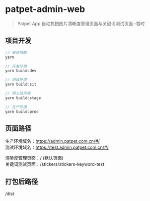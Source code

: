 # patpet-admin-web

> Patpet App 自动抓拍图片清晰度管理页面与关键词测试页面 -暂时

## 项目开发

```javascript
// 安装依赖
yarn

// 开发环境
yarn build:dev

// 测试环境
yarn build:sit

// 预上线环境
yarn build:stage

// 生产环境
yarn build:prod

```

## 页面路径

生产环境域名：https://admin.patpet.com.cn/#/  
测试环境域名：https://test.admin.patpet.com.cn/#/

清晰度管理页面：/ (默认页面)  
关键词测试页面：/stickers/stickers-keyword-test

## 打包后路径

/dist
